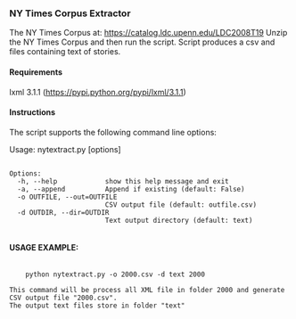 ### NY Times Corpus Extractor

The NY Times Corpus at: https://catalog.ldc.upenn.edu/LDC2008T19
Unzip the NY Times Corpus and then run the script. Script produces a csv and files containing text of stories.

#### Requirements
lxml 3.1.1 (https://pypi.python.org/pypi/lxml/3.1.1)

#### Instructions

The script supports the following command line options:

Usage: nytextract.py [options] <xml directory>
<pre><code>
Options:
  -h, --help            show this help message and exit
  -a, --append          Append if existing (default: False)
  -o OUTFILE, --out=OUTFILE
                        CSV output file (default: outfile.csv)
  -d OUTDIR, --dir=OUTDIR
                        Text output directory (default: text)

</code></pre>

#### USAGE EXAMPLE:
<pre><code>
    python nytextract.py -o 2000.csv -d text 2000
</code></pre>    
    This command will be process all XML file in folder 2000 and generate CSV output file "2000.csv".
    The output text files store in folder "text"
    
